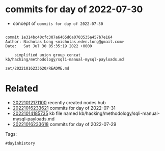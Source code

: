# commits for day of 2022-07-30

- concept of `commits for day of 2022-07-30`

```

commit 1e314bc40cfc307a6465d6a0703535a457b7e164
Author: Nicholas Long <nicholas.eden.long@gmail.com>
Date:   Sat Jul 30 05:35:19 2022 +0000

    simplified union group concat
kb/hacking/methodology/sqli-manual-mysql-payloads.md
```

` zet/20221016233620/README.md `

# Related

- [20221012171100](/zet/20221012171100/README.md) recently created nodes hub
- [20221016233621](/zet/20221016233621/README.md) commits for day of 2022-07-31
- [20221014185735](/zet/20221014185735/README.md) kb file named kb/hacking/methodology/sqli-manual-mysql-payloads.md
- [20221016233618](/zet/20221016233618/README.md) commits for day of 2022-07-29

Tags:

    #dayinhistory
